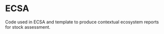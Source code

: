# ECSA

Code used in ECSA and template to produce contextual ecosystem reports for stock assessment.
